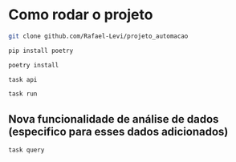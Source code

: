 # Como rodar o projeto

```bash
git clone github.com/Rafael-Levi/projeto_automacao
```
```bash
pip install poetry
```
```bash
poetry install
```
```bash
task api 
```
```bash
task run
```
## Nova funcionalidade de análise de dados (especifico para esses dados adicionados)
```bash
task query
```
